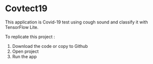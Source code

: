 # Covtect19
 This application is Covid-19 test using cough sound and classify it with TensorFlow Lite.
 
 To replicate this project :
 1. Download the code or copy to Github
 2. Open project
 3. Run the app
